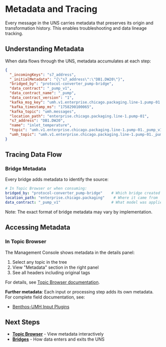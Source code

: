 # Metadata and Tracing

Every message in the UNS carries metadata that preserves its origin and transformation history. This enables troubleshooting and data lineage tracking.

## Understanding Metadata

When data flows through the UNS, metadata accumulates at each step:

```json
{
  "_incomingKeys": "s7_address",
  "_initialMetadata": "{\"s7_address\":\"DB1.DW20\"}",
  "bridged_by": "protocol-converter_pump-bridge",
  "data_contract": "_pump_v1",
  "data_contract_name": "_pump",
  "data_contract_version": "1",
  "kafka_msg_key": "umh.v1.enterprise.chicago.packaging.line-1.pump-01._pump_v1.inlet_temperature",
  "kafka_timestamp_ms": "1758290100065",
  "kafka_topic": "umh.messages",
  "location_path": "enterprise.chicago.packaging.line-1.pump-01",
  "s7_address": "DB1.DW20",
  "name": "inlet_temperature",
  "topic": "umh.v1.enterprise.chicago.packaging.line-1.pump-01._pump_v1.inlet_temperature",
  "umh_topic": "umh.v1.enterprise.chicago.packaging.line-1.pump-01._pump_v1.inlet_temperature"
}
```
## Tracing Data Flow

### Bridge Metadata
Every bridge adds metadata to identify the source:

```yaml
# In Topic Browser or when consuming:
bridged_by: "protocol-converter_pump-bridge"    # Which bridge created this
location_path: "enterprise.chicago.packaging"    # Where it came from
data_contract: "_pump_v1"                       # What model was applied
```

Note: The exact format of bridge metadata may vary by implementation.

## Accessing Metadata

### In Topic Browser
The Management Console shows metadata in the details panel:
1. Select any topic in the tree
2. View "Metadata" section in the right panel
3. See all headers including original tags

For details, see [Topic Browser documentation](topic-browser.md).

**Further metadata**:
Each input or processing step adds its own metadata. For complete field documentation, see:
- [Benthos-UMH Input Plugins](https://docs.umh.app/benthos-umh/input)

## Next Steps

- [**Topic Browser**](topic-browser.md) - View metadata interactively
- [**Bridges**](../data-flows/bridges.md) - How data enters and exits the UNS
